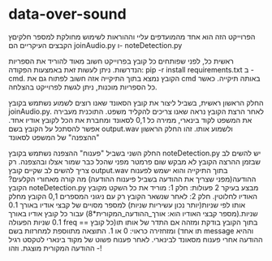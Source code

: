 # data-over-sound
הפרוייקט הזה הוא אחד מהמועדפים עליי וההוראות לשימוש מחולקת למספר חלקיםץ הקבצים העיקריים הם joinAudio.py ו- noteDetection.py

ראשית כל, לפני שפותחים כל קובץ בפרוייקט חשוב מאוד להוריד את הספריות הנדרשות. ניתן לעשות זאת באמצעות הפקודה: pip -r install requirements.txt ב - cmd.
הקובץ נמצא בתוך התיקייה אזה חשוב לפתוח גם את cmd באותה תיקייה. כאשר כל הספריות מוכנות, ניתן לגשת לפרוייקט בהצלחה.

החלק הראשון
ראשית, בשביל ליצור את קובץ הסאונד שאנו רוצים לשמוע נשתמש בקובץ joinAudio.py. לאחר הרצת הקובץ נראה שאנו צריכים להקליד משפט. התוכנית מעבירה את המשפט לקוד בינארי, ממירה כל 0,1 לסאונד
ומחברת את הכל לקובץ אודיו אחד. אפשר להסתכל על הקובץ בשם output.wav ולשמוע אותו.
זהו החלק הראשון "ההצפנה" של המשפט לסאונד

החלק השני
בשביל "פענוח" ההצפנה נשתמש בקובץ noteDetection.py
יש להשים לב שבזמן ההרצה הקובץ לא מבקש שום פרמטר מפני שהכל כבר שמור אצלו ובהצפנה. רק צריך להשים לב שקיים קובץ output.wav בתוך התיקייה והוא ישמש לפענוח ההודעה(מפני שצריך את ההודעה בשביל 
פיענוח ההודעה)
מה קורה מאחורי הקלעים? 
הקובץ noteDetection.py מבצע בעיקר 2 פעולות:
חלק 1: מוריד את כל השקט מקובץ האודיו לחלוטין.
חלק 2: לאחר שנשאר הקובץ רק עם ניגוני המספרים 0,1 הקובץ מחלק אותו לפי שניות(יותר נכון עשיריות שניות) למספר מסויים של קבצי אודיו באורך 0.1 שניות.(מספר קבצי האודיו הוא: אורך_ההודעה_המקורית*8)
עבור כל קובץ אודיו באורך 0.1 שניות הפעולה freq בתוך הקובץ בודקת ומזהה אם התדר של אותו תו(כל קובץ == תו אחד) ומזחזירה כראוי: 0 או 1.
התוצאה מתווספת למחרזות בשם message וההיא ההודעה אחרי פענוח מסאונד לבינארי.
לאחר פענוח פשוט של מקוד בינארי לטקסט רגיל - ההודעה המקורית מוצגת. 
וזהו!
